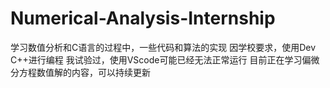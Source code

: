 # Numerical-Analysis-Internship
学习数值分析和C语言的过程中，一些代码和算法的实现
因学校要求，使用Dev C++进行编程
我试验过，使用VScode可能已经无法正常运行
目前正在学习偏微分方程数值解的内容，可以持续更新
